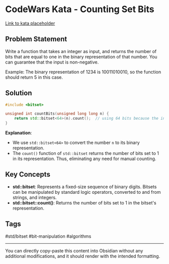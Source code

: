 
# CodeWars Kata - Counting Set Bits

[Link to kata placeholder](https://www.codewars.com/kata/526571aae218b8ee490006f4/train/cpp)

## Problem Statement
Write a function that takes an integer as input, and returns the number of bits that are equal to one in the binary representation of that number. You can guarantee that the input is non-negative.

Example: The binary representation of 1234 is 10011010010, so the function should return 5 in this case.

## Solution

```cpp
#include <bitset>

unsigned int countBits(unsigned long long n) {
    return std::bitset<64>(n).count();  // using 64 bits because the input type is unsigned long long
}
```

**Explanation**:
- We use `std::bitset<64>` to convert the number `n` to its binary representation.
- The `count()` function of `std::bitset` returns the number of bits set to 1 in its representation. Thus, eliminating any need for manual counting.

## Key Concepts
- **std::bitset**: Represents a fixed-size sequence of binary digits. Bitsets can be manipulated by standard logic operators, converted to and from strings, and integers.
- **std::bitset::count()**: Returns the number of bits set to 1 in the bitset's representation.

## Tags
#std/bitset #bit-manipulation #algorithms

--- 

You can directly copy-paste this content into Obsidian without any additional modifications, and it should render with the intended formatting.